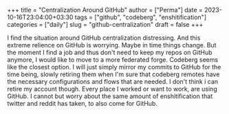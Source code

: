 +++
title = "Centralization Around GitHub"
author = ["Perma"]
date = 2023-10-16T23:04:00+03:30
tags = ["github", "codeberg", "enshitification"]
categories = ["daily"]
slug = "github-centralization"
draft = false
+++

I find the situation around GitHub centralization distressing.
And this extreme relience on GitHub is worrying.
Maybe in time things change.
But the moment I find a job and thus don't need to keep my repos on GitHub anymore, I would like to move to a more federated forge.
Codeberg seems like the closest option.
I will just simply mirror my commits to GitHub for the time being, slowly retiring them when I'm sure that codeberg remotes have the necessary configurations and flows that are needed.
I don't think i can retire my account though. Every place I worked or want to work, are using GitHub.
I cannot but worry about the same amount of enshitification that twitter and reddit has taken, to also come for GitHub.
